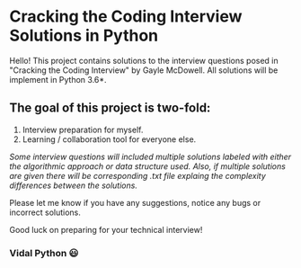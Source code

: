 # Cracking the Coding Interview Solutions in Python

Hello! This project contains solutions to the interview questions posed in "Cracking the Coding Interview" by Gayle McDowell. All solutions will be implement in Python 3.6*.


## The goal of this project is two-fold:

1. Interview preparation for myself. 
2. Learning / collaboration tool for everyone else.

*Some interview questions will included multiple solutions labeled with either the algorithmic approach or data structure used. 
Also, if multiple solutions are given there will be corresponding .txt file explaing the complexity differences between the solutions.* 

Please let me know if you have any suggestions, notice any bugs or incorrect solutions. 

Good luck on preparing for your technical interview!

### Vidal Python :smiley:

